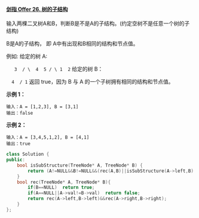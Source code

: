 #### [剑指 Offer 26. 树的子结构](https://leetcode-cn.com/problems/shu-de-zi-jie-gou-lcof/)

输入两棵二叉树A和B，判断B是不是A的子结构。(约定空树不是任意一个树的子结构)

B是A的子结构， 即 A中有出现和B相同的结构和节点值。

例如:
给定的树 A:

`   3  / \  4  5 / \ 1  2`
给定的树 B：

`  4  / 1`
返回 true，因为 B 与 A 的一个子树拥有相同的结构和节点值。

**示例 1：**

```
输入：A = [1,2,3], B = [3,1]
输出：false
```

**示例 2：**

```
输入：A = [3,4,5,1,2], B = [4,1]
输出：true
```

```C++
class Solution {
public:
    bool isSubStructure(TreeNode* A, TreeNode* B) {
        return (A!=NULL&&B!=NULL&&(rec(A,B)||isSubStructure(A->left,B)||isSubStructure(A->right,B)));
    }
    bool rec(TreeNode* A, TreeNode* B){
        if(B==NULL)  return true;
        if(A==NULL||A->val!=B->val)  return false;
        return rec(A->left,B->left)&&rec(A->right,B->right);
    }
};
```

